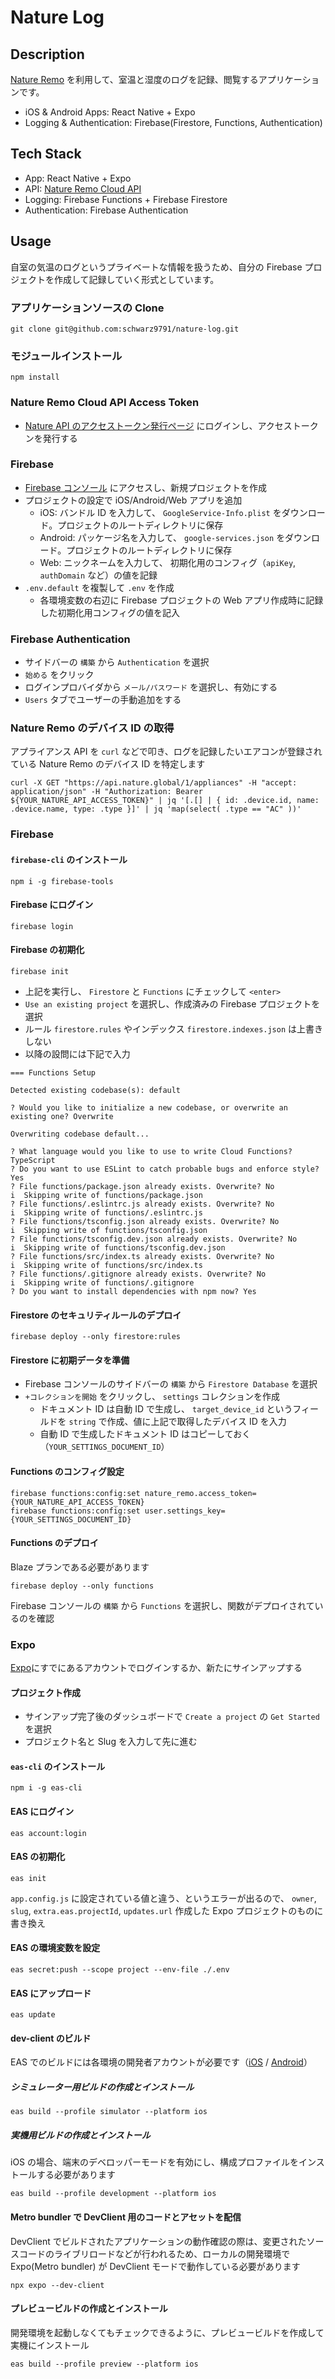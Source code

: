 # Nature Log

## Description

[Nature Remo](https://nature.global/nature-remo/) を利用して、室温と湿度のログを記録、閲覧するアプリケーションです。

- iOS & Android Apps: React Native + Expo
- Logging & Authentication: Firebase(Firestore, Functions, Authentication)

## Tech Stack

- App: React Native + Expo
- API: [Nature Remo Cloud API](https://developer.nature.global/)
- Logging: Firebase Functions + Firebase Firestore
- Authentication: Firebase Authentication

## Usage

自室の気温のログというプライベートな情報を扱うため、自分の Firebase プロジェクトを作成して記録していく形式としています。

### アプリケーションソースの Clone

```shell
git clone git@github.com:schwarz9791/nature-log.git
```

### モジュールインストール

```shell
npm install
```

### Nature Remo Cloud API Access Token

- [Nature API のアクセストークン発行ページ](https://home.nature.global/) にログインし、アクセストークンを発行する

### Firebase

- [Firebase コンソール](https://console.firebase.google.com/) にアクセスし、新規プロジェクトを作成
- プロジェクトの設定で iOS/Android/Web アプリを追加
  - iOS: バンドル ID を入力して、 `GoogleService-Info.plist` をダウンロード。プロジェクトのルートディレクトリに保存
  - Android: パッケージ名を入力して、 `google-services.json` をダウンロード。プロジェクトのルートディレクトリに保存
  - Web: ニックネームを入力して、 初期化用のコンフィグ（`apiKey`, `authDomain` など）の値を記録
- `.env.default` を複製して `.env` を作成
  - 各環境変数の右辺に Firebase プロジェクトの Web アプリ作成時に記録した初期化用コンフィグの値を記入

### Firebase Authentication

- サイドバーの `構築` から `Authentication` を選択
- `始める` をクリック
- ログインプロバイダから `メール/パスワード` を選択し、有効にする
- `Users` タブでユーザーの手動追加をする

### Nature Remo のデバイス ID の取得

アプライアンス API を `curl` などで叩き、ログを記録したいエアコンが登録されている Nature Remo のデバイス ID を特定します

```shell
curl -X GET "https://api.nature.global/1/appliances" -H "accept: application/json" -H "Authorization: Bearer ${YOUR_NATURE_API_ACCESS_TOKEN}" | jq '[.[] | { id: .device.id, name: .device.name, type: .type }]' | jq 'map(select( .type == "AC" ))'
```

### Firebase

#### `firebase-cli` のインストール

```shell
npm i -g firebase-tools
```

#### Firebase にログイン

```shell
firebase login
```

#### Firebase の初期化

```shell
firebase init
```

- 上記を実行し、 `Firestore` と `Functions` にチェックして `<enter>`
- `Use an existing project` を選択し、作成済みの Firebase プロジェクトを選択
- ルール `firestore.rules` やインデックス `firestore.indexes.json` は上書きしない
- 以降の設問には下記で入力

```shell
=== Functions Setup

Detected existing codebase(s): default

? Would you like to initialize a new codebase, or overwrite an existing one? Overwrite

Overwriting codebase default...

? What language would you like to use to write Cloud Functions? TypeScript
? Do you want to use ESLint to catch probable bugs and enforce style? Yes
? File functions/package.json already exists. Overwrite? No
i  Skipping write of functions/package.json
? File functions/.eslintrc.js already exists. Overwrite? No
i  Skipping write of functions/.eslintrc.js
? File functions/tsconfig.json already exists. Overwrite? No
i  Skipping write of functions/tsconfig.json
? File functions/tsconfig.dev.json already exists. Overwrite? No
i  Skipping write of functions/tsconfig.dev.json
? File functions/src/index.ts already exists. Overwrite? No
i  Skipping write of functions/src/index.ts
? File functions/.gitignore already exists. Overwrite? No
i  Skipping write of functions/.gitignore
? Do you want to install dependencies with npm now? Yes
```

#### Firestore のセキュリティルールのデプロイ

```shell
firebase deploy --only firestore:rules
```

#### Firestore に初期データを準備

- Firebase コンソールのサイドバーの `構築` から `Firestore Database` を選択
- `+コレクションを開始` をクリックし、 `settings` コレクションを作成
  - ドキュメント ID は自動 ID で生成し、 `target_device_id` というフィールドを `string` で作成、値に上記で取得したデバイス ID を入力
  - 自動 ID で生成したドキュメント ID はコピーしておく（`YOUR_SETTINGS_DOCUMENT_ID`）

#### Functions のコンフィグ設定

```shell
firebase functions:config:set nature_remo.access_token={YOUR_NATURE_API_ACCESS_TOKEN}
firebase functions:config:set user.settings_key={YOUR_SETTINGS_DOCUMENT_ID}
```

#### Functions のデプロイ

Blaze プランである必要があります

```shell
firebase deploy --only functions
```

Firebase コンソールの `構築` から `Functions` を選択し、関数がデプロイされているのを確認

### Expo

[Expo](https://expo.dev)にすでにあるアカウントでログインするか、新たにサインアップする

#### プロジェクト作成

- サインアップ完了後のダッシュボードで `Create a project` の `Get Started` を選択
- プロジェクト名と Slug を入力して先に進む

#### `eas-cli` のインストール

```shell
npm i -g eas-cli
```

#### EAS にログイン

```shell
eas account:login
```

#### EAS の初期化

```shell
eas init
```

`app.config.js` に設定されている値と違う、というエラーが出るので、 `owner`, `slug`, `extra.eas.projectId`, `updates.url` 作成した Expo プロジェクトのものに書き換え

#### EAS の環境変数を設定

```shell
eas secret:push --scope project --env-file ./.env
```

#### EAS にアップロード

```shell
eas update
```

#### dev-client のビルド

EAS でのビルドには各環境の開発者アカウントが必要です（[iOS](https://developer.apple.com/jp/programs/) / [Android](https://developer.android.com/distribute/console?hl=ja)）

##### シミュレーター用ビルドの作成とインストール

```shell
eas build --profile simulator --platform ios
```

##### 実機用ビルドの作成とインストール

iOS の場合、端末のデベロッパーモードを有効にし、構成プロファイルをインストールする必要があります

```shell
eas build --profile development --platform ios
```

#### Metro bundler で DevClient 用のコードとアセットを配信

DevClient でビルドされたアプリケーションの動作確認の際は、変更されたソースコードのライブリロードなどが行われるため、ローカルの開発環境で Expo(Metro bundler) が DevClient モードで動作している必要があります

```shell
npx expo --dev-client
```

#### プレビュービルドの作成とインストール

開発環境を起動しなくてもチェックできるように、プレビュービルドを作成して実機にインストール

```shell
eas build --profile preview --platform ios
```
